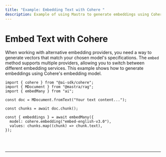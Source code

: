```yaml
---
title: "Example: Embedding Text with Cohere "
description: Example of using Mastra to generate embeddings using Cohere's embedding model.
---
```



# Embed Text with Cohere

When working with alternative embedding providers, you need a way to generate vectors that match your chosen model's specifications. The `embed` method supports multiple providers, allowing you to switch between different embedding services. This example shows how to generate embeddings using Cohere's embedding model.

```tsx copy
import { cohere } from "@ai-sdk/cohere";
import { MDocument } from "@mastra/rag";
import { embedMany } from "ai";

const doc = MDocument.fromText("Your text content...");

const chunks = await doc.chunk();

const { embeddings } = await embedMany({
  model: cohere.embedding("embed-english-v3.0"),
  values: chunks.map((chunk) => chunk.text),
});
```

<br />
<br />
<hr className="dark:border-[#404040] border-gray-300" />
<br />
<br />
<GithubLink
  link={
    "https://github.com/mastra-ai/mastra/blob/main/examples/basics/rag/embed-text-with-cohere"
  }
/>
